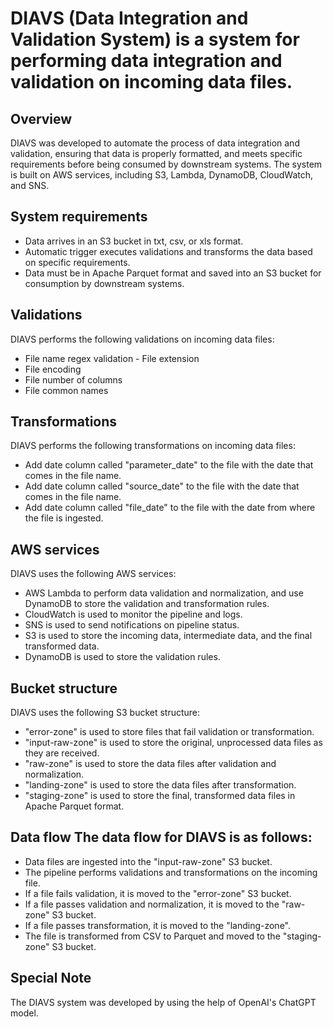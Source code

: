 # DIAVS (Data Integration and Validation System) is a system for performing data integration and validation on incoming data files.

## Overview 
DIAVS was developed to automate the process of data integration and validation, ensuring that data is properly formatted, and meets specific requirements before being consumed by downstream systems. The system is built on AWS services, including S3, Lambda, DynamoDB, CloudWatch, and SNS.

## System requirements 
- Data arrives in an S3 bucket in txt, csv, or xls format.
- Automatic trigger executes validations and transforms the data based on specific requirements.
- Data must be in Apache Parquet format and saved into an S3 bucket for consumption by downstream systems.

## Validations 
DIAVS performs the following validations on incoming data files:
- File name regex validation - File extension
- File encoding 
- File number of columns
- File common names

## Transformations 
DIAVS performs the following transformations on incoming data files:
- Add date column called "parameter_date" to the file with the date that comes in the file name. 
- Add date column called "source_date" to the file with the date that comes in the file name.
- Add date column called "file_date" to the file with the date from where the file is ingested.

## AWS services 
DIAVS uses the following AWS services:
- AWS Lambda to perform data validation and normalization, and use DynamoDB to store the validation and transformation rules. 
- CloudWatch is used to monitor the pipeline and logs.
- SNS is used to send notifications on pipeline status. 
- S3 is used to store the incoming data, intermediate data, and the final transformed data.
- DynamoDB is used to store the validation rules.

## Bucket structure 
DIAVS uses the following S3 bucket structure:
- "error-zone" is used to store files that fail validation or transformation. 
- "input-raw-zone" is used to store the original, unprocessed data files as they are received.
- "raw-zone" is used to store the data files after validation and normalization. 
- "landing-zone" is used to store the data files after transformation.
- "staging-zone" is used to store the final, transformed data files in Apache Parquet format.

## Data flow The data flow for DIAVS is as follows:
- Data files are ingested into the "input-raw-zone" S3 bucket. 
- The pipeline performs validations and transformations on the incoming file.
- If a file fails validation, it is moved to the "error-zone" S3 bucket. 
- If a file passes validation and normalization, it is moved to the "raw-zone" S3 bucket.
- If a file passes transformation, it is moved to the "landing-zone". 
- The file is transformed from CSV to Parquet and moved to the "staging-zone" S3 bucket.

## Special Note 
The DIAVS system was developed by using the help of OpenAI's ChatGPT model.